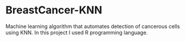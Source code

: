 # BreastCancer-KNN
Machine learning algorithm that automates detection of cancerous cells using KNN. In this project I used R programming language.
